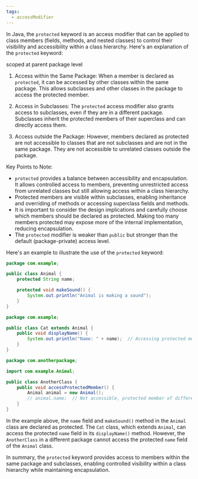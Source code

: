 ```yaml
---
tags:
  - accessModifier
---
```

In Java, the `protected` keyword is an access modifier that can be applied to class members (fields, methods, and nested classes) to control their visibility and accessibility within a class hierarchy. Here's an explanation of the `protected` keyword:

scoped at parent package level

1. Access within the Same Package: When a member is declared as `protected`, it can be accessed by other classes within the same package. This allows subclasses and other classes in the package to access the protected member.

2. Access in Subclasses: The `protected` access modifier also grants access to subclasses, even if they are in a different package. Subclasses inherit the protected members of their superclass and can directly access them.

3. Access outside the Package: However, members declared as protected are not accessible to classes that are not subclasses and are not in the same package. They are not accessible to unrelated classes outside the package.

Key Points to Note:
- `protected` provides a balance between accessibility and encapsulation. It allows controlled access to members, preventing unrestricted access from unrelated classes but still allowing access within a class hierarchy.
- Protected members are visible within subclasses, enabling inheritance and overriding of methods or accessing superclass fields and methods.
- It is important to consider the design implications and carefully choose which members should be declared as protected. Making too many members protected may expose more of the internal implementation, reducing encapsulation.
- The `protected` modifier is weaker than `public` but stronger than the default (package-private) access level.

Here's an example to illustrate the use of the `protected` keyword:

```java
package com.example;

public class Animal {
    protected String name;

    protected void makeSound() {
        System.out.println("Animal is making a sound");
    }
}

package com.example;

public class Cat extends Animal {
    public void displayName() {
        System.out.println("Name: " + name);  // Accessing protected member from superclass
    }
}

package com.anotherpackage;

import com.example.Animal;

public class AnotherClass {
    public void accessProtectedMember() {
        Animal animal = new Animal();
        // animal.name;  // Not accessible, protected member of different package
    }
}
```

In the example above, the `name` field and `makeSound()` method in the `Animal` class are declared as protected. The `Cat` class, which extends `Animal`, can access the protected `name` field in its `displayName()` method. However, the `AnotherClass` in a different package cannot access the protected `name` field of the `Animal` class.

In summary, the `protected` keyword provides access to members within the same package and subclasses, enabling controlled visibility within a class hierarchy while maintaining encapsulation.